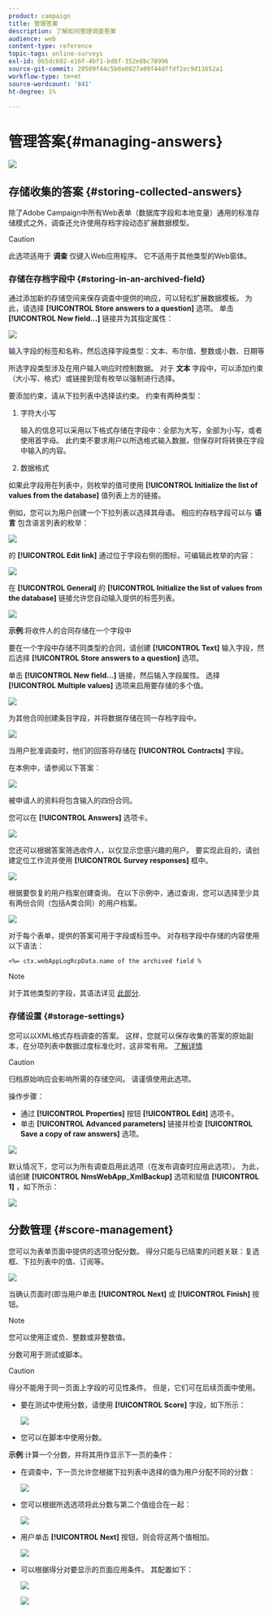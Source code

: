 ```yaml
---
product: campaign
title: 管理答案
description: 了解如何管理调查答案
audience: web
content-type: reference
topic-tags: online-surveys
exl-id: 0b5dc602-e16f-4bf1-bd8f-352e0bc78996
source-git-commit: 20509f44c5b8e0827a09f44dffdf2ec9d11652a1
workflow-type: tm+mt
source-wordcount: '841'
ht-degree: 1%

---
```


# 管理答案{#managing-answers}

![](../../assets/v7-only.svg)

## 存储收集的答案 {#storing-collected-answers}

除了Adobe Campaign中所有Web表单（数据库字段和本地变量）通用的标准存储模式之外，调查还允许使用存档字段动态扩展数据模型。

>[!CAUTION]
>
>此选项适用于 **调查** 仅键入Web应用程序。 它不适用于其他类型的Web窗体。

### 存储在存档字段中 {#storing-in-an-archived-field}

通过添加新的存储空间来保存调查中提供的响应，可以轻松扩展数据模板。 为此，请选择 **[!UICONTROL Store answers to a question]** 选项。 单击 **[!UICONTROL New field...]** 链接并为其指定属性：

![](assets/s_ncs_admin_survey_new_space.png)

输入字段的标签和名称，然后选择字段类型：文本、布尔值、整数或小数、日期等

所选字段类型涉及在用户输入响应时控制数据。 对于 **文本** 字段中，可以添加约束（大小写、格式）或链接到现有枚举以强制进行选择。

要添加约束，请从下拉列表中选择该约束。 约束有两种类型：

1. 字符大小写

   输入的信息可以采用以下格式存储在字段中：全部为大写，全部为小写，或者使用首字母。 此约束不要求用户以所选格式输入数据，但保存时将转换在字段中输入的内容。

1. 数据格式

如果此字段用在列表中，则枚举的值可使用 **[!UICONTROL Initialize the list of values from the database]** 值列表上方的链接。

例如，您可以为用户创建一个下拉列表以选择其母语。 相应的存档字段可以与 **语言** 包含语言列表的枚举：

![](assets/s_ncs_admin_survey_database_values_2b.png)

的 **[!UICONTROL Edit link]** 通过位于字段右侧的图标，可编辑此枚举的内容：

![](assets/s_ncs_admin_survey_database_values_2c.png)

在 **[!UICONTROL General]** 的 **[!UICONTROL Initialize the list of values from the database]** 链接允许您自动输入提供的标签列表。

![](assets/s_ncs_admin_survey_database_values_2.png)

**示例**:将收件人的合同存储在一个字段中

要在一个字段中存储不同类型的合同，请创建 **[!UICONTROL Text]** 输入字段，然后选择 **[!UICONTROL Store answers to a question]** 选项。

单击 **[!UICONTROL New field...]** 链接，然后输入字段属性。 选择 **[!UICONTROL Multiple values]** 选项来启用要存储的多个值。

![](assets/s_ncs_admin_survey_storage_multi_ex1.png)

为其他合同创建条目字段，并将数据存储在同一存档字段中。

![](assets/s_ncs_admin_survey_storage_multi_ex2.png)

当用户批准调查时，他们的回答将存储在 **[!UICONTROL Contracts]** 字段。

在本例中，请参阅以下答案：

![](assets/s_ncs_admin_survey_storage_multi_ex3.png)

被申请人的资料将包含输入的四份合同。

您可以在 **[!UICONTROL Answers]** 选项卡。

![](assets/s_ncs_admin_survey_storage_multi_ex4.png)

您还可以根据答案筛选收件人，以仅显示您感兴趣的用户。 要实现此目的，请创建定位工作流并使用 **[!UICONTROL Survey responses]** 框中。

![](assets/s_ncs_admin_survey_read_responses_wf.png)

根据要恢复的用户档案创建查询。 在以下示例中，通过查询，您可以选择至少具有两份合同（包括A类合同）的用户档案。

![](assets/s_ncs_admin_survey_read_responses_edit.png)

对于每个表单，提供的答案可用于字段或标签中。 对存档字段中存储的内容使用以下语法：

```
<%= ctx.webAppLogRcpData.name of the archived field %
```

>[!NOTE]
>
>对于其他类型的字段，其语法详见 [此部分](../../platform/using/about-queries-in-campaign.md).

### 存储设置 {#storage-settings}

您可以以XML格式存档调查的答案。 这样，您就可以保存收集的答案的原始副本，在分项列表中数据过度标准化时，这非常有用。 [了解详情](../../surveys/using/publish--track-and-use-collected-data.md#standardizing-data)

>[!CAUTION]
>
>归档原始响应会影响所需的存储空间。 请谨慎使用此选项。

操作步骤：

* 通过 **[!UICONTROL Properties]** 按钮 **[!UICONTROL Edit]** 选项卡。
* 单击 **[!UICONTROL Advanced parameters]** 链接并检查 **[!UICONTROL Save a copy of raw answers]** 选项。

![](assets/s_ncs_admin_survey_xml_archive_option.png)

默认情况下，您可以为所有调查启用此选项（在发布调查时应用此选项）。 为此，请创建 **[!UICONTROL NmsWebApp_XmlBackup]** 选项和赋值 **[!UICONTROL 1]** ，如下所示：

![](assets/s_ncs_admin_survey_xml_global_option.png)

## 分数管理 {#score-management}

您可以为表单页面中提供的选项分配分数。 得分只能与已结束的问题关联：复选框、下拉列表中的值、订阅等。

![](assets/s_ncs_admin_survey_score_create.png)

当确认页面时(即当用户单击 **[!UICONTROL Next]** 或 **[!UICONTROL Finish]** 按钮。

>[!NOTE]
>
>您可以使用正或负、整数或非整数值。

分数可用于测试或脚本。

>[!CAUTION]
>
>得分不能用于同一页面上字段的可见性条件。 但是，它们可在后续页面中使用。

* 要在测试中使用分数，请使用 **[!UICONTROL Score]** 字段，如下所示：

   ![](assets/s_ncs_admin_survey_score_in_a_test.png)

* 您可以在脚本中使用分数。

**示例**:计算一个分数，并将其用作显示下一页的条件：

* 在调查中，下一页允许您根据下拉列表中选择的值为用户分配不同的分数：

   ![](assets/s_ncs_admin_survey_score_exa.png)

* 您可以根据所选选项将此分数与第二个值组合在一起：

   ![](assets/s_ncs_admin_survey_score_exb.png)

* 用户单击 **[!UICONTROL Next]** 按钮，则会将这两个值相加。

   ![](assets/s_ncs_admin_survey_score_exe.png)

* 可以根据得分对要显示的页面应用条件。 其配置如下：

   ![](assets/s_ncs_admin_survey_score_exd.png)

   ![](assets/s_ncs_admin_survey_score_exg.png)
